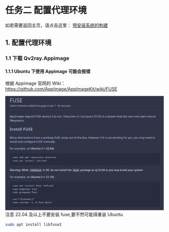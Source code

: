 # 任务二 配置代理环境

如若需要返回主页，请点击这里：
[预安装系统的构建](./README.md)

## 1. 配置代理环境

### 1.1 下载 Qv2ray.Appimage

#### 1.1.1 Ubuntu 下使用 Appimage 可能会报错

根据 Appimage 官网的 Wiki：
https://github.com/AppImage/AppImageKit/wiki/FUSE

![1682702649615](image/Task1/1682702649615.png)
注意 22.04 及以上不要安装 fuse,要不然可能得重装 Ubuntu

```bash
sudo apt install libfuse2
```
